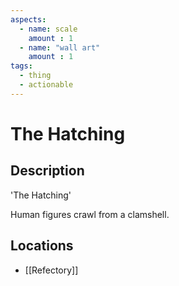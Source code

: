 ```yaml
---
aspects: 
  - name: scale
    amount : 1
  - name: "wall art"
    amount : 1
tags:
  - thing
  - actionable
---
```


# The Hatching

## Description
'The Hatching'

Human figures crawl from a clamshell.
## Locations
- [[Refectory]]